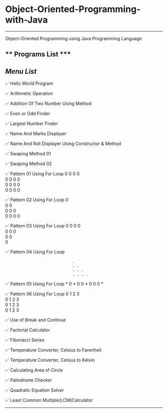 # Object-Oriented-Programming-with-Java
----------------------------------------
Object-Oriented Programming using Java Programming Language

** Programs List ***
---------------------------------
***Menu List***
---------------------------------

✅ Hello World Program

✅ Arithmetic Operation

✅ Addition Of Two Number Using Method

✅ Even or Odd Finder

✅ Largest Number Finder

✅ Name And Marks Displayer

✅ Name And Roll Displayer Using Constructor & Method

✅ Swaping Method 01

✅ Swaping Method 02

✅ Pattern 01 Using For Loop
                                  0 0 0 0  
                                  0 0 0 0  
                                  0 0 0 0  
                                  0 0 0 0

✅ Pattern 02 Using For Loop
                                  0  
                                  0 0  
                                  0 0 0  
                                  0 0 0 0  


✅ Pattern 03 Using For Loop
                                  0 0 0 0  
                                  0 0 0  
                                  0 0  
                                  0  

✅ Pattern 04 Using For Loop

                                  .  
                                  . .  
                                  . . .  
                                  . . . .

✅ Pattern 05 Using For Loop
                                  * 
                                  0 * 
                                  0 0 * 
                                  0 0 0 * 

✅ Pattern 06 Using For Loop
                                  0 1 2 3  
                                  0 1 2 3  
                                  0 1 2 3  
                                  0 1 2 3 

✅ Use of Break and Continue

✅ Factorial Calculator

✅ Fibonacci Series

✅ Temperature Converter, Celsius to Farenheit

✅ Temperature Converter, Celsius to Kelvin

✅ Calculating Area of Circle

✅ Palindrome Checker

✅ Quadratic Equation Solver

✅ Least Common Multiple(LCM)Calculator

-----------------------------------

